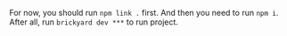 For now, you should run `npm link .` first.
And then you need to run `npm i`.
After all, run `brickyard dev ***` to run project.
